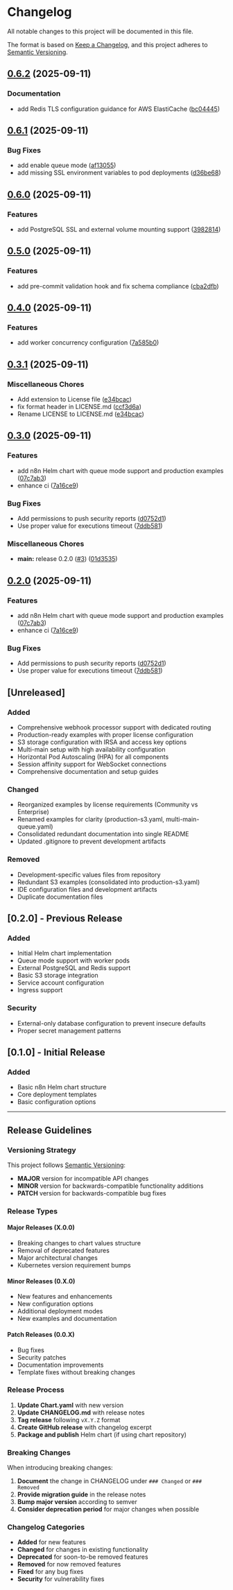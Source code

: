 # Changelog

All notable changes to this project will be documented in this file.

The format is based on [Keep a Changelog](https://keepachangelog.com/en/1.0.0/),
and this project adheres to [Semantic Versioning](https://semver.org/spec/v2.0.0.html).

## [0.6.2](https://github.com/idirouhab/n8n-helm-chart/compare/v0.6.1...v0.6.2) (2025-09-11)


### Documentation

* add Redis TLS configuration guidance for AWS ElastiCache ([bc04445](https://github.com/idirouhab/n8n-helm-chart/commit/bc04445caa721c9b0919c680d030ea1a9bdc0e25))

## [0.6.1](https://github.com/idirouhab/n8n-helm-chart/compare/v0.6.0...v0.6.1) (2025-09-11)


### Bug Fixes

* add enable queue mode ([af13055](https://github.com/idirouhab/n8n-helm-chart/commit/af13055cd925162907e49267ed3a454ae34a6361))
* add missing SSL environment variables to pod deployments ([d36be68](https://github.com/idirouhab/n8n-helm-chart/commit/d36be687dd82160a0b15df0d7474355f165b2b73))

## [0.6.0](https://github.com/idirouhab/n8n-helm-chart/compare/v0.5.0...v0.6.0) (2025-09-11)


### Features

* add PostgreSQL SSL and external volume mounting support ([3982814](https://github.com/idirouhab/n8n-helm-chart/commit/3982814811e091f731c94591f0bc9d263d4d4add))

## [0.5.0](https://github.com/idirouhab/n8n-helm-chart/compare/v0.4.0...v0.5.0) (2025-09-11)


### Features

* add pre-commit validation hook and fix schema compliance ([cba2dfb](https://github.com/idirouhab/n8n-helm-chart/commit/cba2dfbc31e99465f27a2b56cfd5dc85607ad559))

## [0.4.0](https://github.com/idirouhab/n8n-helm-chart/compare/v0.3.1...v0.4.0) (2025-09-11)


### Features

* add worker concurrency configuration ([7a585b0](https://github.com/idirouhab/n8n-helm-chart/commit/7a585b0b7077d1cd7dfa84b6a680681915816d93))

## [0.3.1](https://github.com/idirouhab/n8n-helm-chart/compare/v0.3.0...v0.3.1) (2025-09-11)


### Miscellaneous Chores

* Add extension to License file ([e34bcac](https://github.com/idirouhab/n8n-helm-chart/commit/e34bcacdf94672ff25e59a94321c6d1df68a8778))
* fix format header in LICENSE.md ([ccf3d6a](https://github.com/idirouhab/n8n-helm-chart/commit/ccf3d6ab6dcd4456b70e9803ecfc742b0f05ff43))
* Rename LICENSE to LICENSE.md ([e34bcac](https://github.com/idirouhab/n8n-helm-chart/commit/e34bcacdf94672ff25e59a94321c6d1df68a8778))

## [0.3.0](https://github.com/idirouhab/n8n-helm-chart/compare/v0.2.0...v0.3.0) (2025-09-11)


### Features

* add n8n Helm chart with queue mode support and production examples ([07c7ab3](https://github.com/idirouhab/n8n-helm-chart/commit/07c7ab3ea82bda6c7895038a2bd2654ed08221a7))
* enhance ci ([7a16ce9](https://github.com/idirouhab/n8n-helm-chart/commit/7a16ce91aad06385fe78f10d325c74e129e49609))


### Bug Fixes

* Add permissions to push security reports ([d0752d1](https://github.com/idirouhab/n8n-helm-chart/commit/d0752d15a69a733f667b4e77746550a4084c57d2))
* Use proper value for executions timeout ([7ddb581](https://github.com/idirouhab/n8n-helm-chart/commit/7ddb5813f62370159616640d54a3a37c3d39be18))


### Miscellaneous Chores

* **main:** release 0.2.0 ([#3](https://github.com/idirouhab/n8n-helm-chart/issues/3)) ([01d3535](https://github.com/idirouhab/n8n-helm-chart/commit/01d3535e42a652c66a02746046a6f352bc6a9ef8))

## [0.2.0](https://github.com/idirouhab/n8n-helm-chart/compare/v0.1.0...v0.2.0) (2025-09-11)


### Features

* add n8n Helm chart with queue mode support and production examples ([07c7ab3](https://github.com/idirouhab/n8n-helm-chart/commit/07c7ab3ea82bda6c7895038a2bd2654ed08221a7))
* enhance ci ([7a16ce9](https://github.com/idirouhab/n8n-helm-chart/commit/7a16ce91aad06385fe78f10d325c74e129e49609))


### Bug Fixes

* Add permissions to push security reports ([d0752d1](https://github.com/idirouhab/n8n-helm-chart/commit/d0752d15a69a733f667b4e77746550a4084c57d2))
* Use proper value for executions timeout ([7ddb581](https://github.com/idirouhab/n8n-helm-chart/commit/7ddb5813f62370159616640d54a3a37c3d39be18))

## [Unreleased]

### Added
- Comprehensive webhook processor support with dedicated routing
- Production-ready examples with proper license configuration
- S3 storage configuration with IRSA and access key options
- Multi-main setup with high availability configuration
- Horizontal Pod Autoscaling (HPA) for all components
- Session affinity support for WebSocket connections
- Comprehensive documentation and setup guides

### Changed
- Reorganized examples by license requirements (Community vs Enterprise)
- Renamed examples for clarity (production-s3.yaml, multi-main-queue.yaml)
- Consolidated redundant documentation into single README
- Updated .gitignore to prevent development artifacts

### Removed
- Development-specific values files from repository
- Redundant S3 examples (consolidated into production-s3.yaml)
- IDE configuration files and development artifacts
- Duplicate documentation files

## [0.2.0] - Previous Release

### Added
- Initial Helm chart implementation
- Queue mode support with worker pods
- External PostgreSQL and Redis support
- Basic S3 storage integration
- Service account configuration
- Ingress support

### Security
- External-only database configuration to prevent insecure defaults
- Proper secret management patterns

## [0.1.0] - Initial Release

### Added
- Basic n8n Helm chart structure
- Core deployment templates
- Basic configuration options

---

## Release Guidelines

### Versioning Strategy

This project follows [Semantic Versioning](https://semver.org/):

- **MAJOR** version for incompatible API changes
- **MINOR** version for backwards-compatible functionality additions  
- **PATCH** version for backwards-compatible bug fixes

### Release Types

#### Major Releases (X.0.0)
- Breaking changes to chart values structure
- Removal of deprecated features
- Major architectural changes
- Kubernetes version requirement bumps

#### Minor Releases (0.X.0)
- New features and enhancements
- New configuration options
- Additional deployment modes
- New examples and documentation

#### Patch Releases (0.0.X)
- Bug fixes
- Security patches
- Documentation improvements
- Template fixes without breaking changes

### Release Process

1. **Update Chart.yaml** with new version
2. **Update CHANGELOG.md** with release notes
3. **Tag release** following `vX.Y.Z` format
4. **Create GitHub release** with changelog excerpt
5. **Package and publish** Helm chart (if using chart repository)

### Breaking Changes

When introducing breaking changes:

1. **Document** the change in CHANGELOG under `### Changed` or `### Removed`
2. **Provide migration guide** in the release notes
3. **Bump major version** according to semver
4. **Consider deprecation period** for major changes when possible

### Changelog Categories

- **Added** for new features
- **Changed** for changes in existing functionality
- **Deprecated** for soon-to-be removed features
- **Removed** for now removed features
- **Fixed** for any bug fixes
- **Security** for vulnerability fixes
